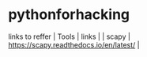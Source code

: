 # pythonforhacking
links to reffer 
| Tools | links |
| scapy | https://scapy.readthedocs.io/en/latest/ |